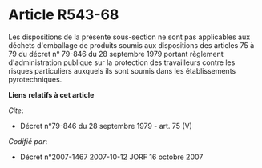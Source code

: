 # Article R543-68

Les dispositions de la présente sous-section ne sont pas applicables aux déchets d'emballage de produits soumis aux
dispositions des articles 75 à 79 du décret n° 79-846 du 28 septembre 1979 portant règlement d'administration publique sur la
protection des travailleurs contre les risques particuliers auxquels ils sont soumis dans les établissements pyrotechniques.

**Liens relatifs à cet article**

_Cite_:

  - Décret n°79-846 du 28 septembre 1979 - art. 75 (V)

_Codifié par_:

  - Décret n°2007-1467 2007-10-12 JORF 16 octobre 2007
